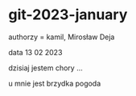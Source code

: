 # git-2023-january

authorzy = kamil, Mirosław Deja

data 13 02 2023


dzisiaj jestem chory ... 

u mnie jest brzydka pogoda